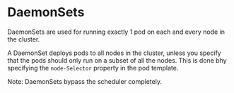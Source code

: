 # DaemonSets

DaemonSets are used for running exactly 1 pod on each and every node in the cluster.

A DaemonSet deploys pods to all nodes in the cluster, unless you specify that the pods should only run on a subset of all the nodes.
This is done bhy specifying the `node-Selector` property in the pod template.

Note: DaemonSets bypass the scheduler completely.



